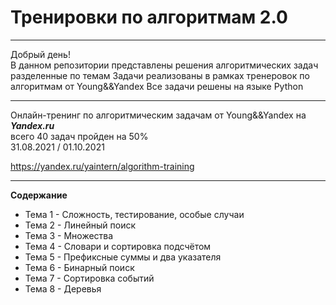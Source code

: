 # Тренировки по алгоритмам 2.0  
---  
  
Добрый день!  
В данном репозитории представлены решения алгоритмических задач разделенные по темам
Задачи реализованы в рамках тренеровок по алгоритмам от Young&&Yandex
Все задачи решены на языке Python

---
  
Онлайн-тренинг по алгоритмическим задачам от Young&&Yandex на ***Yandex.ru***  
всего 40 задач
пройден на 50%  
31.08.2021 / 01.10.2021  
  
https://yandex.ru/yaintern/algorithm-training
  
---
  
**Содержание**  
 - Тема 1 - Сложность, тестирование, особые случаи
 - Тема 2 - Линейный поиск
 - Тема 3 - Множества
 - Тема 4 - Словари и сортировка подсчётом
 - Тема 5 - Префиксные суммы и два указателя
 - Тема 6 - Бинарный поиск 
 - Тема 7 - Сортировка событий
 - Тема 8 - Деревья
